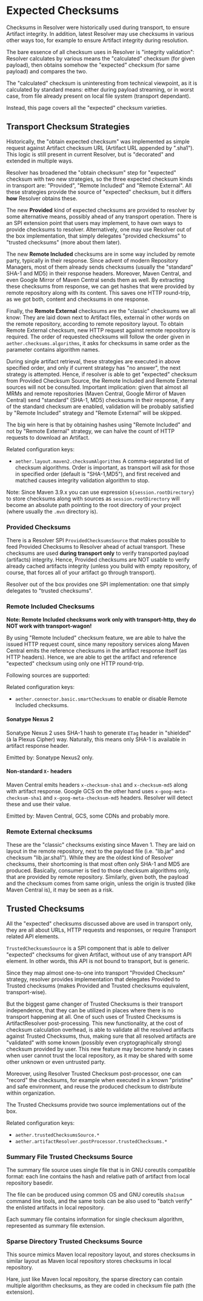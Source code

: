 # Expected Checksums
<!--
Licensed to the Apache Software Foundation (ASF) under one
or more contributor license agreements.  See the NOTICE file
distributed with this work for additional information
regarding copyright ownership.  The ASF licenses this file
to you under the Apache License, Version 2.0 (the
"License"); you may not use this file except in compliance
with the License.  You may obtain a copy of the License at

    http://www.apache.org/licenses/LICENSE-2.0

Unless required by applicable law or agreed to in writing,
software distributed under the License is distributed on an
"AS IS" BASIS, WITHOUT WARRANTIES OR CONDITIONS OF ANY
KIND, either express or implied.  See the License for the
specific language governing permissions and limitations
under the License.
-->

Checksums in Resolver were historically used during transport, 
to ensure Artifact integrity. In addition, latest Resolver may 
use checksums in various other ways too, for example to ensure 
Artifact integrity during resolution. 

The bare essence of all checksum uses in Resolver is 
"integrity validation": Resolver calculates by various
means the "calculated" checksum (for given payload), 
then obtains somehow the "expected" checksum (for same payload)
and compares the two.

The "calculated" checksum is uninteresting from technical viewpoint,
as it is calculated by standard means: either during payload
streaming, or in worst case, from file already present on local
file system (transport dependant).

Instead, this page covers all the "expected" checksum varieties.


## Transport Checksum Strategies

Historically, the "obtain expected checksum" was implemented as simple 
request against Artifact checksum URL (Artifact URL appended by ".sha1"). This logic 
is still present in current Resolver, but is "decorated" and extended in multiple 
ways.

Resolver has broadened the "obtain checksum" step for "expected" checksum with two new strategies,
so the three expected checksum kinds in transport are: "Provided", "Remote Included" and 
"Remote External". All these strategies provide the source of "expected" checksum, 
but it differs **how** Resolver obtains these.

The new **Provided** kind of expected checksums are provided to resolver by some alternative
means, possibly ahead of any transport operation. There is an SPI extension point that users may 
implement, to have own ways to provide checksums to resolver. Alternatively, one may use Resolver out of the 
box implementation, that simply delegates "provided checksums" to "trusted checksums" (more about them later).

The new **Remote Included** checksums are in some way included by remote party, typically 
in their response. Since advent of modern Repository Managers, most of 
them already sends checksums (usually the "standard" SHA-1 and MD5)
in their response headers. Moreover, Maven Central, and even Google Mirror of Maven Central 
sends them as well. By extracting these checksums from response, we can get hashes
that were provided by remote repository along with its content. This saves one HTTP round-trip, as we
got both, content and checksums in one response.

Finally, the **Remote External** checksums are the "classic" checksums we all know: They are laid down 
next to Artifact files, external in other words on the remote repository, according 
to remote repository layout. To obtain Remote External checksum, new HTTP request against remote repository is
required. The order of requested checksums will follow the order given in `aether.checksums.algorithms`, 
it asks for checksums in same order as the parameter contains algorithm names.

During single artifact retrieval, these strategies are executed in above specified order,
and only if current strategy has "no answer", the next strategy is attempted. Hence, if 
resolver is able to get "expected" checksum from Provided Checksum Source, the Remote Included
and Remote External sources will not be consulted. Important implication: given that almost
all MRMs and remote repositories (Maven Central, Google Mirror of Maven Central) send "standard" (SHA-1, MD5)
checksums in their response, if any of the standard checksum are enabled, validation will
be probably satisfied by "Remote Included" strategy and "Remote External" will be skipped. 

The big win here is that by obtaining hashes using "Remote Included" and not by "Remote External"
strategy, we can halve the count of HTTP requests to download an Artifact.

Related configuration keys:
* `aether.layout.maven2.checksumAlgorithms` A comma-separated list of checksum algorithms. Order is important, as
  transport will ask for those in specified order (default is "SHA-1,MD5"), and first received and matched causes
  integrity validation algorithm to stop.

Note: Since Maven 3.9.x you can use expression `${session.rootDirectory}` to store checksums along with
sources as `session.rootDirectory` will become an absolute path pointing to the root directory of your project (where
usually the `.mvn` directory is).


### Provided Checksums

There is a Resolver SPI `ProvidedChecksumsSource` that makes possible to feed Provided Checksums to Resolver ahead
of actual transport. These checksums are used **during transport only** to verify transported payload (artifacts) 
integrity. Hence, Provided checksums are NOT usable to verify already cached artifacts integrity (unless you build
with empty repository, of course, that forces all of your artifact go through transport).

Resolver out of the box provides one SPI implementation: one that simply delegates to "trusted checksums".

### Remote Included Checksums

**Note: Remote Included checksums work only with transport-http, they do NOT work with transport-wagon!**

By using "Remote Included" checksum feature, we are able to halve the issued HTTP request 
count, since many repository services along Maven Central emits the reference checksums in
the artifact response itself (as HTTP headers). Hence, we are able to get the
artifact and reference "expected" checksum using only one HTTP round-trip.

Following sources are supported:

Related configuration keys:
* `aether.connector.basic.smartChecksums` to enable or disable Remote Included checksums.

#### Sonatype Nexus 2

Sonatype Nexus 2 uses SHA-1 hash to generate `ETag` header in "shielded" (à la Plexus Cipher)
way. Naturally, this means only SHA-1 is available in artifact response header.

Emitted by: Sonatype Nexus2 only.


#### Non-standard `X-` headers

Maven Central emits headers `x-checksum-sha1` and `x-checksum-md5` along with artifact response. 
Google GCS on the other hand uses `x-goog-meta-checksum-sha1` and `x-goog-meta-checksum-md5` 
headers. Resolver will detect these and use their value.

Emitted by: Maven Central, GCS, some CDNs and probably more.


### Remote External checksums

These are the "classic" checksums existing since Maven 1. They are laid on layout in the remote repository, next
to the payload file (i.e. "lib.jar" and checksum "lib.jar.sha1"). While they are the oldest kind of Resolver checksums,
their shortcoming is that most often only SHA-1 and MD5 are produced. Basically, consumer is tied to those checksum
algorithms only, that are provided by remote repository. Similarly, given both, the payload and the checksum comes
from same origin, unless the origin is trusted (like Maven Central is), it may be seen as a risk.


## Trusted Checksums

All the "expected" checksums discussed above are used in transport only, they are all
about URLs, HTTP requests and responses, or require Transport related API elements.

`TrustedChecksumsSource` is a SPI component that is able to deliver "expected" checksums 
for given Artifact, without use of any transport API element. In other words, this
API is not bound to transport, but is generic.

Since they map almost one-to-one into transport "Provided Checksum" strategy, resolver provides 
implementation that delegates Provided to Trusted checksums (makes Provided and Trusted 
checksums equivalent, transport-wise).

But the biggest game changer of Trusted Checksums is their transport independence, that they
can be utilized in places where there is no transport happening at all.  One of such uses of 
Trusted Checksums is ArtifactResolver post-processing.
This new functionality, at the cost of checksum calculation overhead, is able to validate all
the resolved artifacts against Trusted Checksums, thus, making sure that all resolved
artifacts are "validated" with some known (possibly even cryptographically strong) checksum
provided by user. This new feature may become handy in cases when user cannot trust the local
repository, as it may be shared with some other unknown or even untrusted party.

Moreover, using Resolver Trusted Checksum post-processor, one can "record" the checksums,
for example when executed in a known "pristine" and safe environment, and reuse the produced
checksum to distribute within organization.

The Trusted Checksums provide two source implementations out of the box.

Related configuration keys:
* `aether.trustedChecksumsSource.*`
* `aether.artifactResolver.postProcessor.trustedChecksums.*`

### Summary File Trusted Checksums Source

The summary file source uses single file that is in GNU coreutils compatible format: each
line contains the hash and relative path of artifact from local repository basedir.

The file can be produced using common OS and GNU coreutils `sha1sum` command line tools,
and the same tools can be also used to "batch verify" the enlisted artifacts in local repository.

Each summary file contains information for single checksum algorithm, represented as summary file extension.

### Sparse Directory Trusted Checksums Source

This source mimics Maven local repository layout, and stores checksums in similar layout
as Maven local repository stores checksums in local repository.

Hare, just like Maven local repository, the sparse directory can contain multiple algorithm checksums,
as they are coded in checksum file path (the extension).

